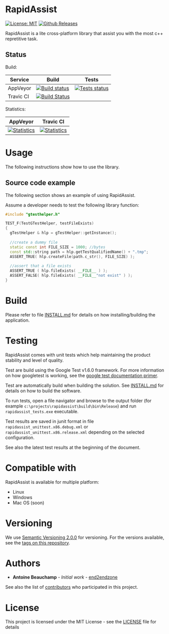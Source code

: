 # RapidAssist
[![License: MIT](https://img.shields.io/badge/License-MIT-yellow.svg)](https://opensource.org/licenses/MIT)
[![Github Releases](https://img.shields.io/github/release/end2endzone/rapidassist.svg)](https://github.com/end2endzone/rapidassist/releases)

RapidAssist is a lite cross-platform library that assist you with the most c++ repretitive task.

## Status

Build:

| Service | Build | Tests |
|----|-------|-------|
| AppVeyor | [![Build status](https://img.shields.io/appveyor/ci/end2endzone/RapidAssist/master.svg?logo=appveyor)](https://ci.appveyor.com/project/end2endzone/rapidassist) | [![Tests status](https://img.shields.io/appveyor/tests/end2endzone/rapidassist/master.svg?logo=appveyor)](https://ci.appveyor.com/project/end2endzone/rapidassist/branch/master/tests) |
| Travic CI | [![Build Status](https://img.shields.io/travis/end2endzone/RapidAssist/master.svg?logo=travis&style=flat)](https://travis-ci.org/end2endzone/RapidAssist) |  |

Statistics:

| AppVeyor | Travic CI |
|----------|-----------|
| [![Statistics](https://buildstats.info/appveyor/chart/end2endzone/rapidassist)](https://ci.appveyor.com/project/end2endzone/rapidassist/branch/master) | [![Statistics](https://buildstats.info/travisci/chart/end2endzone/RapidAssist)](https://travis-ci.org/end2endzone/RapidAssist) |

# Usage

The following instructions show how to use the library.

## Source code example
The following section shows an example of using RapidAssist.

Assume a developer needs to test the following library function:
```cpp
#include "gtesthelper.h"

TEST_F(TestGTestHelper, testFileExists)
{
  gTestHelper & hlp = gTestHelper::getInstance();
  
  //create a dummy file
  static const int FILE_SIZE = 1000; //bytes
  const std::string path = hlp.getTestQualifiedName() + ".tmp";
  ASSERT_TRUE( hlp.createFile(path.c_str(), FILE_SIZE) );
  
  //assert that a file exists
  ASSERT_TRUE ( hlp.fileExists( __FILE__ ) );
  ASSERT_FALSE( hlp.fileExists( __FILE__"not exist" ) );
}
```

# Build

Please refer to file [INSTALL.md](INSTALL.md) for details on how installing/building the application.

# Testing
RapidAssist comes with unit tests which help maintaining the product stability and level of quality.

Test are build using the Google Test v1.6.0 framework. For more information on how googletest is working, see the [google test documentation primer](https://github.com/google/googletest/blob/release-1.8.0/googletest/docs/V1_6_Primer.md).  

Test are automatically build when building the solution. See [INSTALL.md](INSTALL.md) for details on how to build the software.

To run tests, open a file navigator and browse to the output folder (for example `c:\projects\rapidassist\build\bin\Release`) and run `rapidassist_tests.exe` executable.

Test results are saved in junit format in file `rapidassist_unittest.x86.debug.xml` or `rapidassist_unittest.x86.release.xml` depending on the selected configuration.

See also the latest test results at the beginning of the document.

# Compatible with

RapidAssist is available for multiple platform:

*   Linux
*   Windows
*   Mac OS (soon)

# Versioning

We use [Semantic Versioning 2.0.0](http://semver.org/) for versioning. For the versions available, see the [tags on this repository](https://github.com/end2endzone/RapidAssist/tags).

# Authors

* **Antoine Beauchamp** - *Initial work* - [end2endzone](https://github.com/end2endzone)

See also the list of [contributors](https://github.com/end2endzone/RapidAssist/blob/master/AUTHORS) who participated in this project.

# License

This project is licensed under the MIT License - see the [LICENSE](LICENSE) file for details